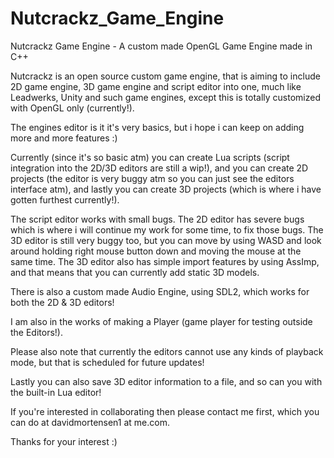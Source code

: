 # Nutcrackz_Game_Engine
Nutcrackz Game Engine - A custom made OpenGL Game Engine made in C++

Nutcrackz is an open source custom game engine, that is aiming to include 2D game engine, 3D game engine and script editor into one,
much like Leadwerks, Unity and such game engines, except this is totally customized with OpenGL only (currently!).

The engines editor is it it's very basics, but i hope i can keep on adding more and more features :)

Currently (since it's so basic atm) you can create Lua scripts (script integration into the 2D/3D editors are still a wip!),
and you can create 2D projects (the editor is very buggy atm so you can just see the editors interface atm),
and lastly you can create 3D projects (which is where i have gotten furthest currently!).

The script editor works with small bugs.
The 2D editor has severe bugs which is where i will continue my work for some time, to fix those bugs.
The 3D editor is still very buggy too, but you can move by using WASD and look around holding right mouse button down and moving the mouse at the same time.
The 3D editor also has simple import features by using AssImp, and that means that you can currently add static 3D models.

There is also a custom made Audio Engine, using SDL2, which works for both the 2D & 3D editors!

I am also in the works of making a Player (game player for testing outside the Editors!).

Please also note that currently the editors cannot use any kinds of playback mode, but that is scheduled for future updates!

Lastly you can also save 3D editor information to a file, and so can you with the built-in Lua editor!

If you're interested in collaborating then please contact me first, which you can do at davidmortensen1 at me.com.

Thanks for your interest :)
